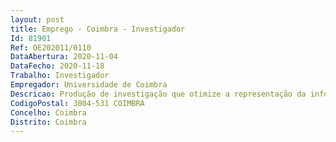```yaml
--- 
layout: post
title: Emprego - Coimbra - Investigador
Id: 81901
Ref: OE202011/0110
DataAbertura: 2020-11-04
DataFecho: 2020-11-18
Trabalho: Investigador
Empregador: Universidade de Coimbra
Descricao: Produção de investigação que otimize a representação da informação textual, com vista à sua integração em métodos de aprendizagem automática, nomeadamente por via do tratamento dos mecanismos genológicos de compreensão textual, de coesão, de coerência, de desenvolvimento temático e de argumentação  Desenho e implementação de recursos para o tratamento computacional da língua portuguesa como língua de conhecimento, a partir de técnicas baseadas não apenas na análise de palavras ou em pistas sintáticas, mas também e sobretudo das estruturas textuais e pistas léxico  gramaticais de pendor genológico  Apresentaçãoe coordenação de projetos de investigação e de criação de recursos no âmbito da língua portuguesa como língua de conhecimento  Participação em redes nacionais e internacionais de investigação.
CodigoPostal: 3004-531 COIMBRA
Concelho: Coimbra
Distrito: Coimbra
--- 
```

